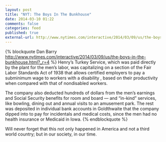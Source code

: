 ```yaml
---
layout: post
title: "NYT: The Boys In The Bunkhouse"
date: 2014-03-10 01:22
comments: false
categories: feed
published: true
external-url: http://www.nytimes.com/interactive/2014/03/09/us/the-boys-in-the-bunkhouse.html?_r=4
---
```

{% blockquote Dan Barry  http://www.nytimes.com/interactive/2014/03/09/us/the-boys-in-the-bunkhouse.html?_r=4 %}
Henry’s Turkey Service, which was paid directly by the plant for the men’s labor, was capitalizing on a section of the Fair Labor Standards Act of 1938 that allows certified employers to pay a subminimum wage to workers with a disability , based on their productivity when compared with that of nondisabled workers.

The company also deducted hundreds of dollars from the men’s earnings and Social Security benefits for room and board — and “in-kind” services, like bowling, dining out and annual visits to an amusement park. The rest was deposited in individual bank accounts in Goldthwaite that the company dipped into to pay for incidentals and medical costs, since the men had no health insurance or Medicaid in Iowa.
{% endblockquote %}

Will never forget that this not only happened in America and not a third world country; but in our society, in our time.

<!--more-->
